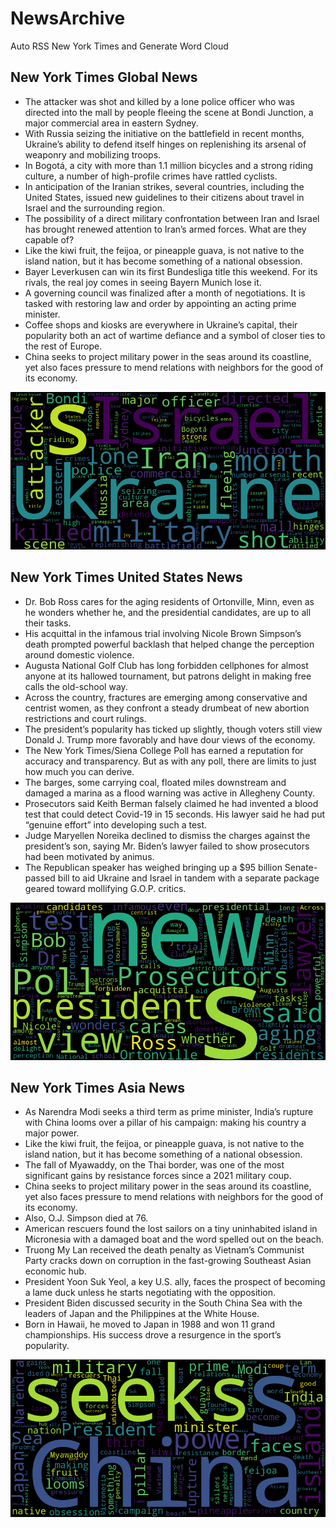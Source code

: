 # NewsArchive
Auto RSS New York Times and Generate Word Cloud

## New York Times Global News
* The attacker was shot and killed by a lone police officer who was directed into the mall by people fleeing the scene at Bondi Junction, a major commercial area in eastern Sydney.
* With Russia seizing the initiative on the battlefield in recent months, Ukraine’s ability to defend itself hinges on replenishing its arsenal of weaponry and mobilizing troops.
* In Bogotá, a city with more than 1.1 million bicycles and a strong riding culture, a number of high-profile crimes have rattled cyclists.
* In anticipation of the Iranian strikes, several countries, including the United States, issued new guidelines to their citizens about travel in Israel and the surrounding region.
* The possibility of a direct military confrontation between Iran and Israel has brought renewed attention to Iran’s armed forces. What are they capable of?
* Like the kiwi fruit, the feijoa, or pineapple guava, is not native to the island nation, but it has become something of a national obsession.
* Bayer Leverkusen can win its first Bundesliga title this weekend. For its rivals, the real joy comes in seeing Bayern Munich lose it.
* A governing council was finalized after a month of negotiations. It is tasked with restoring law and order by appointing an acting prime minister.
* Coffee shops and kiosks are everywhere in Ukraine’s capital, their popularity both an act of wartime defiance and a symbol of closer ties to the rest of Europe.
* China seeks to project military power in the seas around its coastline, yet also faces pressure to mend relations with neighbors for the good of its economy.

![Global](./global.png)
## New York Times United States News
* Dr. Bob Ross cares for the aging residents of Ortonville, Minn, even as he wonders whether he, and the presidential candidates, are up to all their tasks.
* His acquittal in the infamous trial involving Nicole Brown Simpson’s death prompted powerful backlash that helped change the perception around domestic violence.
* Augusta National Golf Club has long forbidden cellphones for almost anyone at its hallowed tournament, but patrons delight in making free calls the old-school way.
* Across the country, fractures are emerging among conservative and centrist women, as they confront a steady drumbeat of new abortion restrictions and court rulings.
* The president’s popularity has ticked up slightly, though voters still view Donald J. Trump more favorably and have dour views of the economy.
* The New York Times/Siena College Poll has earned a reputation for accuracy and transparency. But as with any poll, there are limits to just how much you can derive.
* The barges, some carrying coal, floated miles downstream and damaged a marina as a flood warning was active in Allegheny County.
* Prosecutors said Keith Berman falsely claimed he had invented a blood test that could detect Covid-19 in 15 seconds. His lawyer said he had put “genuine effort” into developing such a test.
* Judge Maryellen Noreika declined to dismiss the charges against the president’s son, saying Mr. Biden’s lawyer failed to show prosecutors had been motivated by animus.
* The Republican speaker has weighed bringing up a $95 billion Senate-passed bill to aid Ukraine and Israel in tandem with a separate package geared toward mollifying G.O.P. critics.

![US](./usnews.png)
## New York Times Asia News
* As Narendra Modi seeks a third term as prime minister, India’s rupture with China looms over a pillar of his campaign: making his country a major power.
* Like the kiwi fruit, the feijoa, or pineapple guava, is not native to the island nation, but it has become something of a national obsession.
* The fall of Myawaddy, on the Thai border, was one of the most significant gains by resistance forces since a 2021 military coup.
* China seeks to project military power in the seas around its coastline, yet also faces pressure to mend relations with neighbors for the good of its economy.
* Also, O.J. Simpson died at 76.
* American rescuers found the lost sailors on a tiny uninhabited island in Micronesia with a damaged boat and the word spelled out on the beach.
* Truong My Lan received the death penalty as Vietnam’s Communist Party cracks down on corruption in the fast-growing Southeast Asian economic hub.
* President Yoon Suk Yeol, a key U.S. ally, faces the prospect of becoming a lame duck unless he starts negotiating with the opposition.
* President Biden discussed security in the South China Sea with the leaders of Japan and the Philippines at the White House.
* Born in Hawaii, he moved to Japan in 1988 and won 11 grand championships. His success drove a resurgence in the sport’s popularity.

![Asian](./asian.png)

